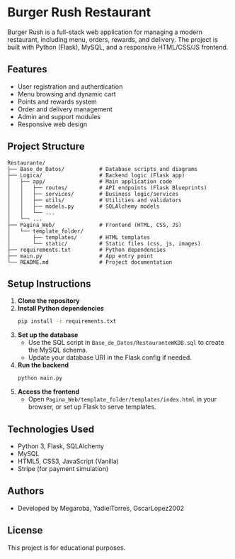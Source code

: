 ﻿# Burger Rush Restaurant

Burger Rush is a full-stack web application for managing a modern restaurant, including menu, orders, rewards, and delivery. The project is built with Python (Flask), MySQL, and a responsive HTML/CSS/JS frontend.

## Features
- User registration and authentication
- Menu browsing and dynamic cart
- Points and rewards system
- Order and delivery management
- Admin and support modules
- Responsive web design

## Project Structure
```
Restaurante/
├── Base_de_Datos/           # Database scripts and diagrams
├── Logica/                  # Backend logic (Flask app)
│   ├── app/                 # Main application code
│   │   ├── routes/          # API endpoints (Flask Blueprints)
│   │   ├── services/        # Business logic/services
│   │   ├── utils/           # Utilities and validators
│   │   ├── models.py        # SQLAlchemy models
│   │   └── ...
│   └── ...
├── Pagina_Web/              # Frontend (HTML, CSS, JS)
│   └── template_folder/
│       ├── templates/       # HTML templates
│       └── static/          # Static files (css, js, images)
├── requirements.txt         # Python dependencies
├── main.py                  # App entry point
└── README.md                # Project documentation
```

## Setup Instructions
1. **Clone the repository**
2. **Install Python dependencies**
   ```bash
   pip install -r requirements.txt
   ```
3. **Set up the database**
   - Use the SQL script in `Base_de_Datos/RestauranteWKDB.sql` to create the MySQL schema.
   - Update your database URI in the Flask config if needed.
4. **Run the backend**
   ```bash
   python main.py
   ```
5. **Access the frontend**
   - Open `Pagina_Web/template_folder/templates/index.html` in your browser, or set up Flask to serve templates.

## Technologies Used
- Python 3, Flask, SQLAlchemy
- MySQL
- HTML5, CSS3, JavaScript (Vanilla)
- Stripe (for payment simulation)

## Authors
- Developed by Megaroba, YadielTorres, OscarLopez2002

## License
This project is for educational purposes.

